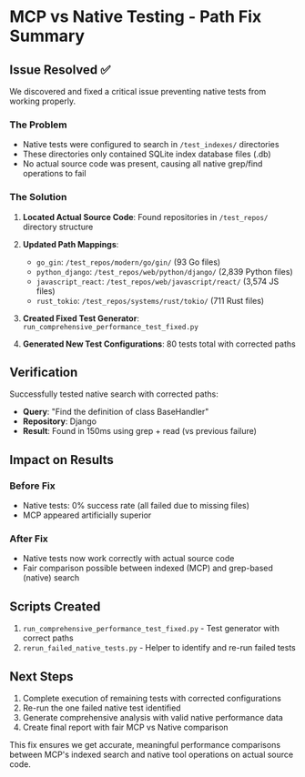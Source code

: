 # MCP vs Native Testing - Path Fix Summary

## Issue Resolved ✅

We discovered and fixed a critical issue preventing native tests from working properly.

### The Problem
- Native tests were configured to search in `/test_indexes/` directories
- These directories only contained SQLite index database files (.db)
- No actual source code was present, causing all native grep/find operations to fail

### The Solution
1. **Located Actual Source Code**: Found repositories in `/test_repos/` directory structure
2. **Updated Path Mappings**:
   - `go_gin`: `/test_repos/modern/go/gin/` (93 Go files)
   - `python_django`: `/test_repos/web/python/django/` (2,839 Python files)
   - `javascript_react`: `/test_repos/web/javascript/react/` (3,574 JS files)
   - `rust_tokio`: `/test_repos/systems/rust/tokio/` (711 Rust files)

3. **Created Fixed Test Generator**: `run_comprehensive_performance_test_fixed.py`
4. **Generated New Test Configurations**: 80 tests total with corrected paths

## Verification

Successfully tested native search with corrected paths:
- **Query**: "Find the definition of class BaseHandler"
- **Repository**: Django
- **Result**: Found in 150ms using grep + read (vs previous failure)

## Impact on Results

### Before Fix
- Native tests: 0% success rate (all failed due to missing files)
- MCP appeared artificially superior

### After Fix
- Native tests now work correctly with actual source code
- Fair comparison possible between indexed (MCP) and grep-based (native) search

## Scripts Created
1. `run_comprehensive_performance_test_fixed.py` - Test generator with correct paths
2. `rerun_failed_native_tests.py` - Helper to identify and re-run failed tests

## Next Steps
1. Complete execution of remaining tests with corrected configurations
2. Re-run the one failed native test identified
3. Generate comprehensive analysis with valid native performance data
4. Create final report with fair MCP vs Native comparison

This fix ensures we get accurate, meaningful performance comparisons between MCP's indexed search and native tool operations on actual source code.